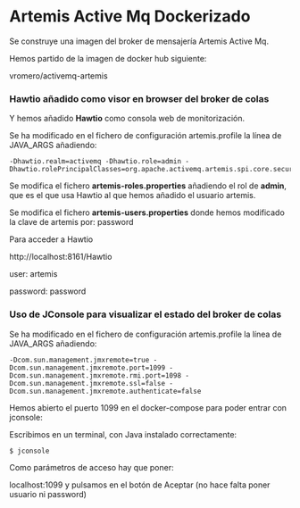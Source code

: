 # Artemis Active Mq Dockerizado

Se construye una imagen del broker de mensajería Artemis Active Mq.

Hemos partido de la imagen de docker hub siguiente:

vromero/activemq-artemis

### Hawtio añadido como visor en browser del broker de colas

Y hemos añadido __Hawtio__ como consola web de monitorización.

Se ha modificado en el fichero de configuración artemis.profile la línea de JAVA_ARGS añadiendo:

```code
-Dhawtio.realm=activemq -Dhawtio.role=admin -Dhawtio.rolePrincipalClasses=org.apache.activemq.artemis.spi.core.security.jaas.RolePrincipal
```

Se modifica el fichero __artemis-roles.properties__ añadiendo el rol de __admin__, que es el que usa Hawtio al que hemos añadido el usuario artemis.

Se modifica el fichero __artemis-users.properties__ donde hemos modificado la clave de artemis por: password

Para acceder a Hawtio

http://localhost:8161/Hawtio

user: artemis

password: password

### Uso de JConsole para visualizar el estado del broker de colas

Se ha modificado en el fichero de configuración artemis.profile la línea de JAVA_ARGS añadiendo:

```code
-Dcom.sun.management.jmxremote=true -Dcom.sun.management.jmxremote.port=1099 -Dcom.sun.management.jmxremote.rmi.port=1098 -Dcom.sun.management.jmxremote.ssl=false -Dcom.sun.management.jmxremote.authenticate=false
```

Hemos abierto el puerto 1099 en el docker-compose para poder entrar con jconsole:

Escribimos en un terminal, con Java instalado correctamente:

```shell
$ jconsole
```

Como parámetros de acceso hay que poner:

localhost:1099 y pulsamos en el botón de Aceptar (no hace falta poner usuario ni password)
